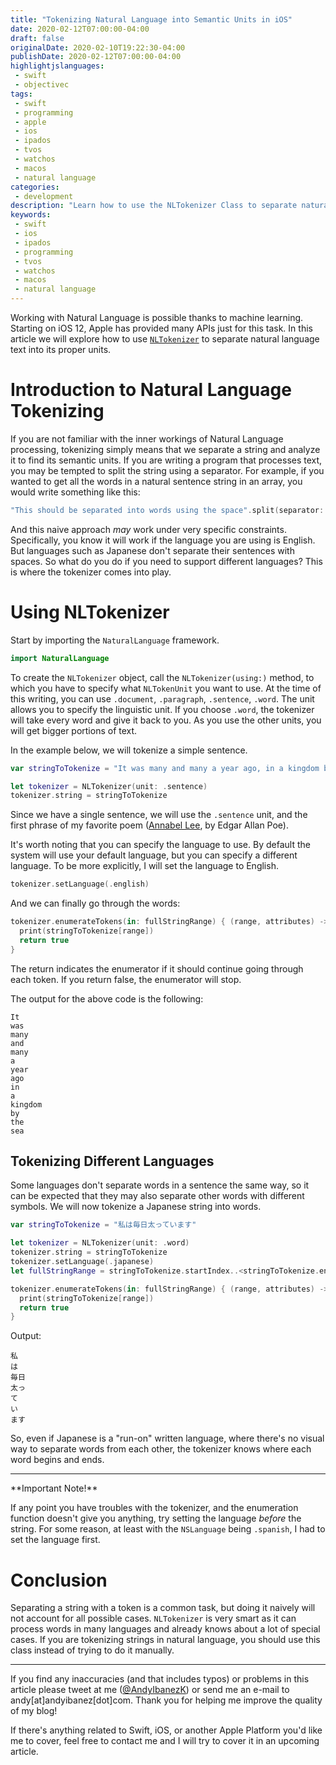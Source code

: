 ```yaml
---
title: "Tokenizing Natural Language into Semantic Units in iOS"
date: 2020-02-12T07:00:00-04:00
draft: false
originalDate: 2020-02-10T19:22:30-04:00
publishDate: 2020-02-12T07:00:00-04:00
highlightjslanguages:
 - swift
 - objectivec
tags:
 - swift
 - programming
 - apple
 - ios
 - ipados
 - tvos
 - watchos
 - macos
 - natural language
categories:
 - development
description: "Learn how to use the NLTokenizer Class to separate natural language strings into components."
keywords:
 - swift
 - ios
 - ipados
 - programming
 - tvos
 - watchos
 - macos
 - natural language
---
```


Working with Natural Language is possible thanks to machine learning. Starting on iOS 12, Apple has provided many APIs just for this task. In this article we will explore how to use [`NLTokenizer`](https://developer.apple.com/documentation/naturallanguage/nltokenizer) to separate natural language text into its proper units.

# Introduction to Natural Language Tokenizing

If you are not familiar with the inner workings of Natural Language processing, tokenizing simply means that we separate a string and analyze it to find its semantic units. If you are writing a program that processes text, you may be tempted to split the string using a separator. For example, if you wanted to get all the words in a natural sentence string in an array, you would write something like this:

```swift
"This should be separated into words using the space".split(separator: " ")
```

And this naive approach *may* work under very specific constraints. Specifically, you know it will work if the language you are using is English. But languages such as Japanese don't separate their sentences with spaces. So what do you do if you need to support different languages? This is where the tokenizer comes into play.

# Using NLTokenizer

Start by importing the `NaturalLanguage` framework.

```Swift
import NaturalLanguage
```

To create the `NLTokenizer` object, call the `NLTokenizer(using:)` method, to which you have to specify what `NLTokenUnit` you want to use. At the time of this writing, you can use `.document`, `.paragraph`, `.sentence`, `.word`. The unit allows you to specify the linguistic unit. If you choose `.word`, the tokenizer will take every word and give it back to you. As you use the other units, you will get bigger portions of text.

In the example below, we will tokenize a simple sentence.

```swift
var stringToTokenize = "It was many and many a year ago, in a kingdom by the sea."

let tokenizer = NLTokenizer(unit: .sentence)
tokenizer.string = stringToTokenize
```

Since we have a single sentence, we will use the `.sentence` unit, and the first phrase of my favorite poem ([Annabel Lee](https://en.wikipedia.org/wiki/Annabel_Lee), by Edgar Allan Poe).

It's worth noting that you can specify the language to use. By default the system will use your default language, but you can specify a different language. To be more explicitly, I will set the language to English.

```swift
tokenizer.setLanguage(.english)
```

And we can finally go through the words:

```swift
tokenizer.enumerateTokens(in: fullStringRange) { (range, attributes) -> Bool in
  print(stringToTokenize[range])
  return true
}
```

The return indicates the enumerator if it should continue going through each token. If you return false, the enumerator will stop.

The output for the above code is the following:

```
It
was
many
and
many
a
year
ago
in
a
kingdom
by
the
sea
```

## Tokenizing Different Languages

Some languages don't separate words in a sentence the same way, so it can be expected that they may also separate other words with different symbols. We will now tokenize a Japanese string into words.

```swift
var stringToTokenize = "私は毎日太っています"

let tokenizer = NLTokenizer(unit: .word)
tokenizer.string = stringToTokenize
tokenizer.setLanguage(.japanese)
let fullStringRange = stringToTokenize.startIndex..<stringToTokenize.endIndex

tokenizer.enumerateTokens(in: fullStringRange) { (range, attributes) -> Bool in
  print(stringToTokenize[range])
  return true
}
```

Output:

```
私
は
毎日
太っ
て
い
ます
```

So, even if Japanese is a "run-on" written language, where there's no visual way to separate words from each other, the tokenizer knows where each word begins and ends.

<hr>
**Important Note!**

If any point you have troubles with the tokenizer, and the enumeration function doesn't give you anything, try setting the language *before* the string. For some reason, at least with the `NSLanguage` being `.spanish`, I had to set the language first.
</hr>

# Conclusion

Separating a string with a token is a common task, but doing it naively will not account for all possible cases. `NLTokenizer` is very smart as it can process words in many languages and already knows about a lot of special cases. If you are tokenizing strings in natural language, you should use this class instead of trying to do it manually.

<hr>

If you find any inaccuracies (and that includes typos) or problems in this article please tweet at me ([@AndyIbanezK](https://twitter.com/AndyIbanezK)) or send me an e-mail to andy[at]andyibanez[dot]com. Thank you for helping me improve the quality of my blog!

If there's anything related to Swift, iOS, or another Apple Platform you'd like me to cover, feel free to contact me and I will try to cover it in an upcoming article.